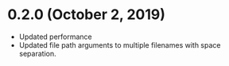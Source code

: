 # 0.2.0 (October 2, 2019)

- Updated performance
- Updated file path arguments to multiple filenames with space separation.
